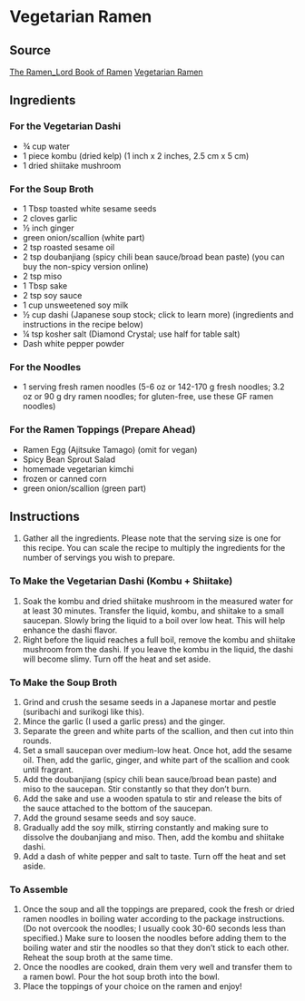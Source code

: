 # Vegetarian Ramen

## Source
[The Ramen_Lord Book of Ramen](https://docs.google.com/document/d/1qLPoLxek3WLQJDtU6i3300_0nNioqeYXi7vESrtNvjQ/edit)
[Vegetarian Ramen](https://www.justonecookbook.com/vegetarian-ramen/)

## Ingredients
### For the Vegetarian Dashi
- ¾ cup water
- 1 piece kombu (dried kelp) (1 inch x 2 inches, 2.5 cm x 5 cm)
- 1 dried shiitake mushroom
### For the Soup Broth
- 1 Tbsp toasted white sesame seeds
- 2 cloves garlic
- ½ inch ginger
- green onion/scallion (white part)
- 2 tsp roasted sesame oil
- 2 tsp doubanjiang (spicy chili bean sauce/broad bean paste) (you can buy the non-spicy version online)
- 2 tsp miso
- 1 Tbsp sake
- 2 tsp soy sauce
- 1 cup unsweetened soy milk
- ½ cup dashi (Japanese soup stock; click to learn more) (ingredients and instructions in the recipe below)
- ¼ tsp kosher salt (Diamond Crystal; use half for table salt)
- Dash white pepper powder
### For the Noodles
- 1 serving fresh ramen noodles (5-6 oz or 142-170 g fresh noodles; 3.2 oz or 90 g dry ramen noodles; for gluten-free, use these GF ramen noodles)
### For the Ramen Toppings (Prepare Ahead)
- Ramen Egg (Ajitsuke Tamago) (omit for vegan)
- Spicy Bean Sprout Salad
- homemade vegetarian kimchi
- frozen or canned corn
- green onion/scallion (green part)

## Instructions
1. Gather all the ingredients. Please note that the serving size is one for this recipe. You can scale the recipe to multiply the ingredients for the number of servings you wish to prepare.
### To Make the Vegetarian Dashi (Kombu + Shiitake)
1. Soak the kombu and dried shiitake mushroom in the measured water for at least 30 minutes. Transfer the liquid, kombu, and shiitake to a small saucepan. Slowly bring the liquid to a boil over low heat. This will help enhance the dashi flavor.
2. Right before the liquid reaches a full boil, remove the kombu and shiitake mushroom from the dashi. If you leave the kombu in the liquid, the dashi will become slimy. Turn off the heat and set aside.
### To Make the Soup Broth
1. Grind and crush the sesame seeds in a Japanese mortar and pestle (suribachi and surikogi like this).
2. Mince the garlic (I used a garlic press) and the ginger.
3. Separate the green and white parts of the scallion, and then cut into thin rounds.
4. Set a small saucepan over medium-low heat. Once hot, add the sesame oil. Then, add the garlic, ginger, and white part of the scallion and cook until fragrant.
5. Add the doubanjiang (spicy chili bean sauce/broad bean paste) and miso to the saucepan. Stir constantly so that they don’t burn.
6. Add the sake and use a wooden spatula to stir and release the bits of the sauce attached to the bottom of the saucepan.
7. Add the ground sesame seeds and soy sauce.
8. Gradually add the soy milk, stirring constantly and making sure to dissolve the doubanjiang and miso. Then, add the kombu and shiitake dashi.
9. Add a dash of white pepper and salt to taste. Turn off the heat and set aside.
### To Assemble
1. Once the soup and all the toppings are prepared, cook the fresh or dried ramen noodles in boiling water according to the package instructions. (Do not overcook the noodles; I usually cook 30-60 seconds less than specified.) Make sure to loosen the noodles before adding them to the boiling water and stir the noodles so that they don’t stick to each other. Reheat the soup broth at the same time.
2. Once the noodles are cooked, drain them very well and transfer them to a ramen bowl. Pour the hot soup broth into the bowl.
3. Place the toppings of your choice on the ramen and enjoy!
